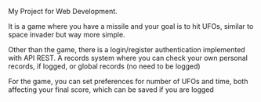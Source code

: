 My Project for Web Development.

It is a game where you have a missile and your goal is to hit UFOs, similar to space invader but way more simple.

Other than the game, there is a login/register authentication implemented with API REST.
A records system where you can check your own personal records, if logged, or global records (no need to be logged)

For the game, you can set preferences for number of UFOs and time,  both affecting your final score, which can be saved if you are logged

